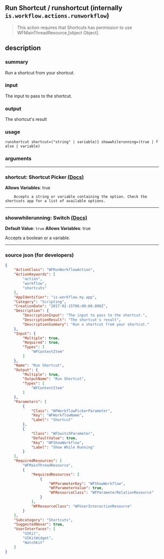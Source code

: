 
## Run Shortcut / runshortcut (internally `is.workflow.actions.runworkflow`)

> This action requires that Shortcuts has permission to use WFMainThreadResource,[object Object].


## description

### summary

Run a shortcut from your shortcut.


### input

The input to pass to the shortcut.


### output

The shortcut's result

### usage
```
runshortcut shortcut=("string" | variable)] showwhilerunning=(true | f alse | variable)
```

### arguments

---

### shortcut: Shortcut Picker [(Docs)](https://pfgithub.github.io/shortcutslang/gettingstarted#other-fields)
**Allows Variables**: true



		Accepts a string or variable containing the option. Check the shortcuts app for a list of available options. 

---

### showwhilerunning: Switch [(Docs)](https://pfgithub.github.io/shortcutslang/gettingstarted#switch-or-expanding-or-boolean-fields)
**Default Value**: ```
		true
		```
**Allows Variables**: true



Accepts a boolean
or a variable.

---

### source json (for developers)

```json
{
	"ActionClass": "WFRunWorkflowAction",
	"ActionKeywords": [
		"action",
		"workflow",
		"shortcuts"
	],
	"AppIdentifier": "is.workflow.my.app",
	"Category": "Scripting",
	"CreationDate": "2017-02-15T06:00:00.000Z",
	"Description": {
		"DescriptionInput": "The input to pass to the shortcut.",
		"DescriptionResult": "The shortcut's result",
		"DescriptionSummary": "Run a shortcut from your shortcut."
	},
	"Input": {
		"Multiple": true,
		"Required": true,
		"Types": [
			"WFContentItem"
		]
	},
	"Name": "Run Shortcut",
	"Output": {
		"Multiple": true,
		"OutputName": "Run Shortcut",
		"Types": [
			"WFContentItem"
		]
	},
	"Parameters": [
		{
			"Class": "WFWorkflowPickerParameter",
			"Key": "WFWorkflowName",
			"Label": "Shortcut"
		},
		{
			"Class": "WFSwitchParameter",
			"DefaultValue": true,
			"Key": "WFShowWorkflow",
			"Label": "Show While Running"
		}
	],
	"RequiredResources": [
		"WFMainThreadResource",
		{
			"RequiredResources": [
				{
					"WFParameterKey": "WFShowWorkflow",
					"WFParameterValue": true,
					"WFResourceClass": "WFParameterRelationResource"
				}
			],
			"WFResourceClass": "WFUserInteractionResource"
		}
	],
	"Subcategory": "Shortcuts",
	"SuggestedNever": true,
	"UserInterfaces": [
		"UIKit",
		"UIKitWidget",
		"WatchKit"
	]
}
```
